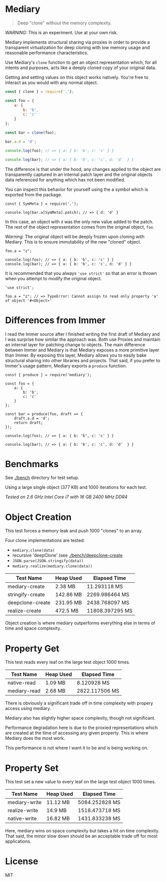 # Mediary

> Deep "clone" without the memory complexity.

*WARNING:* This is an experiment. Use at your own risk.

Mediary implements structural sharing via proxies in order to provide a transparent virtualization for deep cloning with low memory usage and reasonable performance characteristics.

Use Mediary's `clone` function to get an object representation which, for all intents and purposes, acts like a deeply cloned copy of your original data.

Getting and setting values on this object works natively. You're free to interact as you would with any normal object.

```js
const { clone } = require('.');

const foo = {
    a: {
        b: 'b',
        c: 'c'
    }
};

const bar = clone(foo);

bar.a.d = 'd';

console.log(foo); // => { a: { b: 'b', c: 'c' } }

console.log(bar); // => { a: { b: 'b', c: 'c', d: 'd'  } }
```

The difference is that under the hood, any changes applied to the object are transparently captured in an internal patch layer and the original objects data referenced for anything which has not been modified.

You can inspect this behavior for yourself using the a symbol which is exported from the package.

```
const { SymMeta } = require('.');

console.log(bar.a[SymMeta].patch); // => { d: 'd' }
```

In this case, an object with `d` was the only new value added to the patch. The rest of the object representation comes from the original object, `foo`.

*Warning:* The original object will be deeply frozen upon cloning with Mediary. This is to ensure immutability of the new "cloned" object.

```
foo.a = "z";

console.log(foo); // => { a: { b: 'b', c: 'c' } }
console.log(bar); // => { a: { b: 'b', c: 'c', d: 'd' } } 
```

It is recommended that you always `'use strict'` so that an error is thrown when you attempt to modify the original object.

```
'use strict';

foo.a = "z"; // => TypeError: Cannot assign to read only property 'a' of object '#<Object>'
```

# Differences from Immer

I read the Immer source after I finished writing the first draft of Mediary and I was surprise how similar the approach was. Both use Proxies and maintain an internal layer for patching change to objects. The main difference between Immer and Mediary is that Mediary exposes a more primitive layer than Immer. By exposing this layer, Mediary allows you to easily bake structural sharing into other libraries and projects. That said, if you prefer to Immer's usage pattern, Mediary exports a `produce` function.

```
const { produce } = require('mediary');

const foo = {
    a: {
        b: 'b',
        c: 'c'
    }
};

const bar = produce(foo, draft => {
    draft.a.d = 'd';
    return draft;
});

console.log(foo); // => { a: { b: 'b', c: 'c' } }

console.log(bar); // => { a: { b: 'b', c: 'c', d: 'd'  } }
```

# Benchmarks

See [./bench](https://github.com/machellerogden/mediary/tree/master/bench) directory for test setup.

Using a large single object (377 KB) and 1000 iterations for each test.

_Tested on 2.6 GHz Intel Core i7 with 16 GB 2400 MHz DDR4_

# Object Creation

This test forces a memory leak and push 1000 "clones" to an array.

Four clone implementations are tested:

   * `mediary.clone(data)`
   * recursive 'deepClone' (see [./bench/deepclone-create](./bench/deepclone-create)
   * `JSON.parse(JSON.stringify(data))`
   * `mediary.realize(mediary.clone(data))`

| Test Name        | Heap Used  | Elapsed Time    |
|------------------|------------|-----------------|
| mediary-create   | 2.38 MB    | 11.293118 MS    |
| stringify-create | 142.86 MB  | 2269.986464 MS  |
| deepclone-create | 231.95 MB  | 2438.768097 MS  |
| realize-create   | 472.5 MB   | 11808.397295 MS |

Object creation is where mediary outperforms everything else in terms of time and space complexity.

# Property Get

This test reads every leaf on the large test object 1000 times.

| Test Name        | Heap Used  | Elapsed Time    |
|------------------|------------|-----------------|
| native-read      | 1.09 MB    | 8.120928 MS     |
| mediary-read     | 2.68 MB    | 2822.117506 MS  |

There is obviously a significant trade off in time complexity with propery access using mediary.

Mediary also has slightly higher space complexity, though not significant.

Performance degradation here is due to the proxied representations which are created at the time of accessing any given property. This is where Mediary does the most work.

This performance is not where I want it to be and is being working on.

# Property Set

This test set a new value to every leaf on the large test object 1000 times.

| Test Name        | Heap Used  | Elapsed Time    |
|------------------|------------|-----------------|
| mediary-write    | 11.12 MB   | 5084.252828 MS  |
| realize-write    | 14.9 MB    | 1518.473718 MS  |
| native-write     | 16.82 MB   | 1431.833238 MS  |

Here, mediary wins on space complexity but takes a hit on time complexity. That said, the minor slow down should be an acceptable trade off for most applications.

# License

MIT
